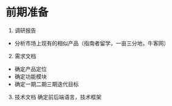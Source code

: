 # 前期准备
1. 调研报告
* 分析市场上现有的相似产品（指南者留学，一亩三分地，牛客网）
2. 需求文档
* 确定产品定位
* 确定功能模块
* 确定一期二期三期迭代目标
3. 技术文档
   确定前后端语言，技术框架